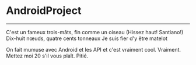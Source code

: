 # AndroidProject
***
C'est un fameux trois-mâts, fin comme un oiseau
(Hissez haut! Santiano!)
Dix-huit nœuds, quatre cents tonneaux
Je suis fier d'y être matelot

On fait mumuse avec Android et les API et c'est vraiment cool. Vraiment. Mettez moi 20 s'il vous plaît. Pitié.
